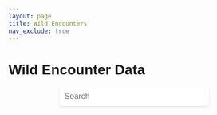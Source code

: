 ```yaml
---
layout: page
title: Wild Encounters
nav_exclude: true
---
```


<html>
<head>
  <title>Wild Encounters</title>
  <style>
    body {
      font-family: Arial, sans-serif;
      margin: 20px;
    }

    h1 {
      text-align: center;
    }

    .search-container {
      text-align: center;
      margin-bottom: 20px;
    }

    .search-input {
      padding: 10px;
      font-size: 16px;
      border: none;
      border-radius: 4px;
      box-shadow: 0 2px 4px rgba(0, 0, 0, 0.1);
      width: 300px;
      transition: box-shadow 0.3s;
    }

    .search-input:focus {
      outline: none;
      box-shadow: 0 2px 8px rgba(0, 0, 0, 0.2);
    }

    table {
      border-collapse: collapse;
      width: 100%;
      margin-top: 20px;
    }

    th, td {
      border: 1px solid #dddddd;
      text-align: left;
      padding: 8px;
    }

    th {
      background-color: #f2f2f2;
      color: #333333;
      font-weight: bold;
    }

    td {
      background-color: #ffffff;
      color: #333333;
    }

    .pokemon-image {
      width: 30px;
      height: 30px;
      vertical-align: middle;
    }
  </style>
</head>
<body>
  <h1>Wild Encounter Data</h1>

  <div class="search-container">
    <input type="text" class="search-input" id="searchInput" placeholder="Search" oninput="searchEncounterData()" />
  </div>

  <div id="encounterData"></div>

  <script>
    // Fetch the JSON data
    fetch('wild_encounter_data.json')
      .then(response => response.json())
      .then(data => {
        // Store the encounter data
        const encounterData = data.wild_encounter_groups;

        // Render the encounter data
        renderEncounterData(encounterData);
      });

    async function fetchPokemonData(url) {
      try {
        const response = await fetch(url);
        const data = await response.json();
        return data;
      } catch (error) {
        console.error('Error fetching Pokemon data:', error);
        return null;
      }
    }

    async function fetchPokemonSprite(speciesName) {
      const url = `https://pokeapi.co/api/v2/pokemon/${speciesName.toLowerCase()}`;
      const pokemonData = await fetchPokemonData(url);
      if (pokemonData && pokemonData.sprites && pokemonData.sprites.front_default) {
        return pokemonData.sprites.front_default;
      }
      return null;
    }

    function renderEncounterData(data) {
  const encounterGroups = data;
  const encounterDataDiv = document.getElementById('encounterData');

  // Clear previous results
  encounterDataDiv.innerHTML = '';

  // Process the encounter groups
  encounterGroups.forEach(group => {
    const encounters = group.encounters;

    // Create a table for each map's encounters
    encounters.forEach(async encounter => {
      const table = document.createElement('table');

      // Create the table header
      const header = document.createElement('th');
      const mapName = encounter.map.replace('MAP_', '');
      header.textContent = `Encounters for ${mapName}`;
      header.colSpan = 4;
      table.appendChild(header);

      // Iterate over the encounter types (land, water, etc.)
      group.fields.forEach(async field => {
        const type = field.type;
        const encounterData = encounter[type];

        if (encounterData) {
          // Iterate over the encounter mons
          encounterData.mons.forEach(async (mon, index) => {
            const speciesName = mon.species.replace('SPECIES_', '');
            const encounterRate = field.encounter_rates[index];

            // Fetch the Pokémon sprite image
            const spriteURL = await fetchPokemonSprite(speciesName);

            // Create the table row for the encounter details
            const detailsRow = document.createElement('tr');

            // Create the image cell
            const imageCell = document.createElement('td');
            if (spriteURL) {
              const image = document.createElement('img');
              image.className = 'pokemon-image';
              image.src = spriteURL;
              image.alt = speciesName;
              imageCell.appendChild(image);
            }
            detailsRow.appendChild(imageCell);

            // Create the Pokémon name cell
            const pokemonCell = document.createElement('td');
            pokemonCell.textContent = speciesName;
            detailsRow.appendChild(pokemonCell);

            // Create the levels cell
            const levelsCell = document.createElement('td');
            levelsCell.textContent = `${mon.min_level}-${mon.max_level}`;
            detailsRow.appendChild(levelsCell);

            // Create the rate cell
            const rateCell = document.createElement('td');
            rateCell.textContent = `${encounterRate}%`;
            detailsRow.appendChild(rateCell);

            // Append the details row to the table
            table.appendChild(detailsRow);
          });
        }
      });

      // Append the table to the encounter data div
      encounterDataDiv.appendChild(table);
    });
  });
}


    function searchEncounterData() {
      const searchInput = document.getElementById('searchInput').value.toLowerCase();
      const encounterTables = document.querySelectorAll('#encounterData table');

      encounterTables.forEach(table => {
        const rows = table.getElementsByTagName('tr');
        let hasMatch = false;

        for (let i = 2; i < rows.length; i++) {
          const cells = rows[i].getElementsByTagName('td');
          let matchFound = false;

          for (let j = 1; j < cells.length; j++) {
            const cellText = cells[j].textContent.toLowerCase();

            if (cellText.includes(searchInput)) {
              matchFound = true;
              break;
            }
          }

          if (matchFound) {
            rows[i].style.display = '';
            hasMatch = true;
          } else {
            rows[i].style.display = 'none';
          }
        }

        // Show/hide the table based on search results
        if (hasMatch) {
          table.style.display = '';
        } else {
          table.style.display = 'none';
        }
      });
    }
  </script>
</body>
</html>
